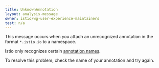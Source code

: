 ```yaml
---
title: UnknownAnnotation
layout: analysis-message
owner: istio/wg-user-experience-maintainers
test: n/a
---
```


This message occurs when you attach an unrecognized annotation in the format `*.istio.io` to a namespace.

Istio only recognizes certain [annotation names](/docs/reference/config/annotations/).

To resolve this problem, check the name of your annotation and try again.
